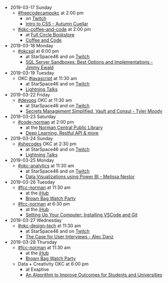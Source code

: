 * 2019-03-17 Sunday
  * [#freecodecampokc](https://techlahoma.slack.com/messages/freecodecampokc/) at 2:00 pm
    * on [Twitch](https://twitch.tv/techlahoma)
    * [Intro to CSS - Autumn Cuellar](https://www.meetup.com/FreeCodeCampOKC/events/259440207/)
  * [#okc-coffee-and-code](https://techlahoma.slack.com/messages/okc-coffee-and-code/) at 2:00 pm
    * at [Full Circle Bookstore](https://fullcirclebooks.com/)
    * [Coffee and Code](https://www.meetup.com/okccoffeeandcode/events/259531651/)
* 2019-03-18 Monday
  * [#okcsql](https://techlahoma.slack.com/messages/okcsql/) at 6:00 pm
    * at StarSpace46 and on [Twitch](https://twitch.tv/techlahoma)
    * [SQL Server Sandboxes: Best Options and Implementations - Jimmy Ewald](https://www.meetup.com/OKCSQL/events/259395952/)
* 2019-03-19 Tuesday
  * OKC [#javascript](https://techlahoma.slack.com/messages/javascript/) at 11:30 am
    * at StarSpace46 and on [Twitch](https://twitch.tv/techlahoma)
    * [Lightning Talks](https://www.meetup.com/OKC-js/events/258498436/)
* 2019-03-22 Friday
  * [#devops](https://techlahoma.slack.com/messages/devops/) OKC at 11:30 am
    * at StarSpace46 and on [Twitch](https://twitch.tv/techlahoma)
    * [Secrets Management Simplified, Vault and Consul - Tyler Moody](https://www.meetup.com/DevopsOKC/events/mhnvrqyzfbtb/)
* 2019-03-23 Saturday
  * [#code-norman](https://techlahoma.slack.com/messages/code-norman/) at 2:00 pm
    * at the [Norman Central Public Library](https://pioneerlibrarysystem.org/hometowns/norman-central)
    * [Deep Learning, Restful API & more](https://www.meetup.com/CODE-Norman/events/258457159/)
* 2019-03-24 Sunday
  * [#shecodes](https://techlahoma.slack.com/messages/shecodes/) OKC at 2:30 pm
    * at StarSpace46 and on [Twitch](https://twitch.tv/techlahoma)
    * [Lightning Talks](https://www.meetup.com/SheCodesOKC/events/259436041/)
* 2019-03-25 Monday
  * [#okc-analytics](https://techlahoma.slack.com/messages/okc-analytics/) at 11:30 am
    * at StarSpace46 and on [Twitch](https://twitch.tv/techlahoma)
    * [Data Visualizations using Power BI - Melissa Nestor](https://www.meetup.com/OKC-Analytics/events/259068009/)
* 2019-03-26 Tuesday
  * [#fcc-norman](https://techlahoma.slack.com/messages/fcc-norman/) at 11:30 am
    * at the [iHub](http://www.ou.edu/innovationhub)
    * [Brown Bag Watch Party](https://www.meetup.com/FreeCodeCamp-Norman/events/rdhhsqyzfbjc/)
  * [#fcc-norman](https://techlahoma.slack.com/messages/fcc-norman/) at 6:30 pm
    * at the [iHub](http://www.ou.edu/innovationhub)
    * [Setting Up Your Computer: Installing VSCode and Git](https://www.meetup.com/FreeCodeCamp-Norman/events/259718891/)
* 2019-03-27 Wednesday
  * [#okc-design-tech](https://techlahoma.slack.com/messages/okc-design-tech/) at 11:30 am
    * at StarSpace46 and on [Twitch](https://twitch.tv/techlahoma)
    * [The Case for User Interviews - Alec Danz](https://www.meetup.com/OKC-Design-Tech/events/258671600/)
* 2019-03-28 Thursday
  * [#fcc-norman](https://techlahoma.slack.com/messages/fcc-norman/) at 11:30 am
    * at the [iHub](http://www.ou.edu/innovationhub)
    * [Brown Bag Watch Party](https://www.meetup.com/FreeCodeCamp-Norman/events/rdhhsqyzfblc/)
  * Data + Creativity OKC at 6:00 pm
    * at Exaptive
    * [An Algorithm to Improve Outcomes for Students and Universities](https://www.meetup.com/Data-Creativity-OKC/events/259146806/)
